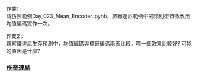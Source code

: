 
作業1 :   
請仿照範例Day_023_Mean_Encoder.ipynb，將鐵達尼範例中的類別型特徵改用均值編碼實作一次。  



作業2 :   
觀察鐵達尼生存預測中，均值編碼與標籤編碼兩者比較，哪一個效果比較好? 可能的原因是什麼?  



### [作業連結](https://github.com/zizhu13791/2nd-ML100Days/blob/master/homework/Day_023_HW.ipynb)

